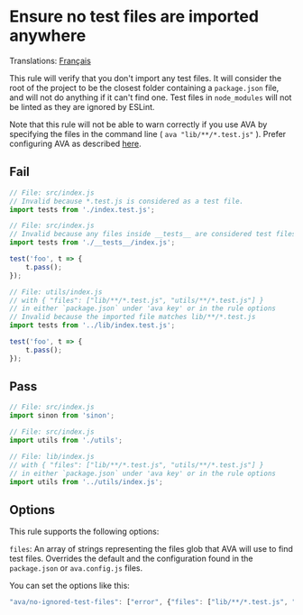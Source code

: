 # Ensure no test files are imported anywhere

Translations: [Français](https://github.com/avajs/ava-docs/blob/master/fr_FR/related/eslint-plugin-ava/docs/rules/no-import-test-files.md)

This rule will verify that you don't import any test files. It will consider the root of the project to be the closest folder containing a `package.json` file, and will not do anything if it can't find one. Test files in `node_modules` will not be linted as they are ignored by ESLint.

Note that this rule will not be able to warn correctly if you use AVA by specifying the files in the command line ( `ava "lib/**/*.test.js"` ). Prefer configuring AVA as described [here](https://github.com/avajs/ava/blob/master/docs/06-configuration.md).

## Fail

```js
// File: src/index.js
// Invalid because *.test.js is considered as a test file.
import tests from './index.test.js';
```

```js
// File: src/index.js
// Invalid because any files inside __tests__ are considered test files
import tests from './__tests__/index.js';

test('foo', t => {
	t.pass();
});
```

```js
// File: utils/index.js
// with { "files": ["lib/**/*.test.js", "utils/**/*.test.js"] }
// in either `package.json` under 'ava key' or in the rule options
// Invalid because the imported file matches lib/**/*.test.js
import tests from '../lib/index.test.js';

test('foo', t => {
	t.pass();
});
```


## Pass

```js
// File: src/index.js
import sinon from 'sinon';

```

```js
// File: src/index.js
import utils from './utils';
```

```js
// File: lib/index.js
// with { "files": ["lib/**/*.test.js", "utils/**/*.test.js"] }
// in either `package.json` under 'ava key' or in the rule options
import utils from '../utils/index.js';
```

## Options

This rule supports the following options:

`files`: An array of strings representing the files glob that AVA will use to find test files. Overrides the default and the configuration found in the `package.json` or `ava.config.js` files.

You can set the options like this:

```js
"ava/no-ignored-test-files": ["error", {"files": ["lib/**/*.test.js", "utils/**/*.test.js"]}]
```

